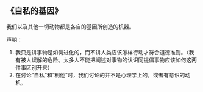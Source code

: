 ## 《自私的基因》
我们以及其他一切动物都是各自的基因所创造的机器。


声明：  
1. 我只是讲事物是如何进化的，而不讲人类应该怎样行动才符合道德准则。（我有被人误解的危险。太多人不能把阐述对事物的认识同提倡事物应该如何这两件事区别开来）
2. 在讨论“自私”和“利他”时，我们讨论的并不是心理学上的，或者有意识的动机。
